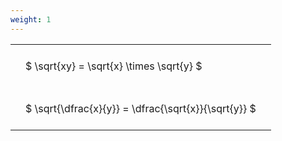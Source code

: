 ```yaml
---
weight: 1
---
```


<style type="text/css">
#T_26748 th.col_heading {
  text-align: left;
  font-size: 1em;
}
#T_26748 td {
  text-align: left;
  font-size: 1em;
  padding: 1.5em;
}
</style>
<table id="T_26748">
  <thead>
  </thead>
  <tbody>
    <tr>
      <td id="T_26748_row0_col0" class="data row0 col0" >$ \sqrt{xy} = \sqrt{x} \times \sqrt{y} $</td>
    </tr>
    <tr>
      <td id="T_26748_row1_col0" class="data row1 col0" >$ \sqrt{\dfrac{x}{y}} = \dfrac{\sqrt{x}}{\sqrt{y}} $</td>
    </tr>
  </tbody>
</table>
